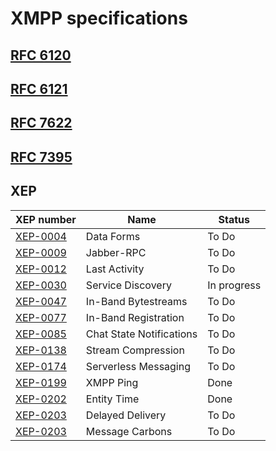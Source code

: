 # XMPP specifications

## [RFC 6120](https://datatracker.ietf.org/doc/rfc6120/)

## [RFC 6121](https://datatracker.ietf.org/doc/rfc6121/)

## [RFC 7622](https://datatracker.ietf.org/doc/rfc7622/)

## [RFC 7395](https://datatracker.ietf.org/doc/rfc7395/)

## XEP

| XEP number                                            | Name                     | Status      |
| ----------------------------------------------------- | ------------------------ | ----------- |
| [XEP-0004](https://xmpp.org/extensions/xep-0004.html) | Data Forms               | To Do       |
| [XEP-0009](https://xmpp.org/extensions/xep-0009.html) | Jabber-RPC               | To Do       |
| [XEP-0012](https://xmpp.org/extensions/xep-0012.html) | Last Activity            | To Do       |
| [XEP-0030](https://xmpp.org/extensions/xep-0030.html) | Service Discovery        | In progress |
| [XEP-0047](https://xmpp.org/extensions/xep-0047.html) | In-Band Bytestreams      | To Do       |
| [XEP-0077](https://xmpp.org/extensions/xep-0077.html) | In-Band Registration     | To Do       |
| [XEP-0085](https://xmpp.org/extensions/xep-0085.html) | Chat State Notifications | To Do       |
| [XEP-0138](https://xmpp.org/extensions/xep-0138.html) | Stream Compression       | To Do       |
| [XEP-0174](https://xmpp.org/extensions/xep-0174.html) | Serverless Messaging     | To Do       |
| [XEP-0199](https://xmpp.org/extensions/xep-0199.html) | XMPP Ping                | Done        |
| [XEP-0202](https://xmpp.org/extensions/xep-0202.html) | Entity Time              | Done        |
| [XEP-0203](https://xmpp.org/extensions/xep-0203.html) | Delayed Delivery         | To Do       |
| [XEP-0203](https://xmpp.org/extensions/xep-0280.html) | Message Carbons          | To Do       |
